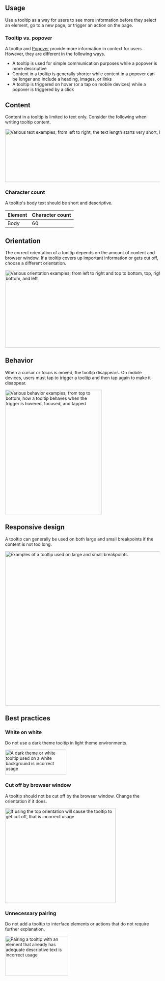 ## Usage 

Use a tooltip as a way for users to see more information before they select an element, go to a new page, or trigger an action on the page.


### Tooltip vs. popover 

A tooltip and [Popover](/elements/popover) provide more information in context for users. However, they are different in the following ways.

- A tooltip is used for simple communication purposes while a popover is more descriptive
- Content in a tooltip is generally shorter while content in a popover can be longer and include a heading, images, or links
- A tooltip is triggered on hover (or a tap on mobile devices) while a popover is triggered by a click


## Content 

Content in a tooltip is limited to text only. Consider the following when writing tooltip content.

<uxdot-example width-adjustment="725px">
  <img src="../tooltip-content.png"
        alt="Various text examples; from left to right, the text length starts very short, but gets longer and longer"
        width="725"
        height="173">
</uxdot-example>


### Character count

A tooltip's body text should be short and descriptive.

<rh-table>
  <table>
    <thead>
      <tr>
        <th scope="col" data-label="Element">Element</th>
        <th scope="col" data-label="Character count">Character count</th>
      </tr>
    </thead>
    <tbody>
      <tr>
        <td data-label="Element">Body</td>
        <td data-label="Character count">60</td>
      </tr>
    </tbody>
  </table>
</rh-table>


## Orientation 

The correct orientation of a tooltip depends on the amount of content and browser window. If a tooltip covers up important information or gets cut off, choose a different orientation.

<uxdot-example width-adjustment="546px">
  <img src="../tooltip-orientation.png"
        alt="Various orientation examples; from left to right and top to bottom, top, right, bottom, and left"
        width="546"
        height="253">
</uxdot-example>


## Behavior 

When a cursor or focus is moved, the tooltip disappears. On mobile devices, users must tap to trigger a tooltip and then tap again to make it disappear.

<uxdot-example width-adjustment="315px">
  <img src="../tooltip-behavior.png"
        alt="Various behavior examples; from top to bottom, how a tooltip behaves when the trigger is hovered, focused, and tapped"
        width="315"
        height="405">
</uxdot-example>


## Responsive design 

A tooltip can generally be used on both large and small breakpoints if the content is not too long.

<uxdot-example width-adjustment="992px" variant="full" alignment="left" no-border>
  <img src="../tooltip-responsive-design.png"
        alt="Examples of a tooltip used on large and small breakpoints"
        width="992"
        height="502">
</uxdot-example>


## Best practices 

### White on white 

Do not use a dark theme tooltip in light theme environments.

<uxdot-example width-adjustment="199px" danger>
  <img src="../tooltip-best-practice-1.png"
        alt="A dark theme or white tooltip used on a white background is incorrect usage"
        width="199"
        height="82">
</uxdot-example>


### Cut off by browser window 

A tooltip should not be cut off by the browser window. Change the orientation if it does.

<uxdot-example width-adjustment="360px" danger>
  <img src="../tooltip-best-practice-2.png"
        alt="If using the top orientation will cause the tooltip to get cut off, that is incorrect usage"
        width="360"
        height="309">
</uxdot-example>


### Unnecessary pairing 

Do not add a tooltip to interface elements or actions that do not require further explanation.

<uxdot-example width-adjustment="205px" danger>
  <img src="../tooltip-best-practice-3.png"
        alt="Pairing a tooltip with an element that already has adequate descriptive text is incorrect usage"
        width="205"
        height="130">
</uxdot-example>
